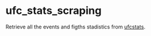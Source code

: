 # ufc_stats_scraping
Retrieve all the events and figths stadistics from [ufcstats](http://ufcstats.com/).
